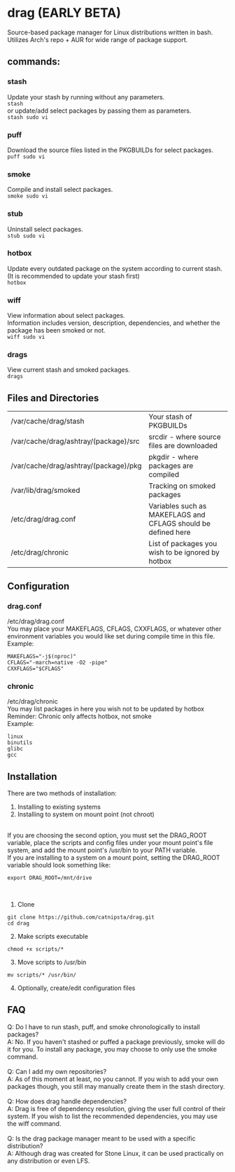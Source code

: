 # drag (EARLY BETA)
Source-based package manager for Linux distributions written in bash.
Utilizes Arch's repo + AUR for wide range of package support.
## commands:
### stash
Update your stash by running without any parameters.</br>
```stash```</br>
or update/add select packages by passing them as parameters.</br>
```stash sudo vi```
### puff
Download the source files listed in the PKGBUILDs for select packages.</br>
```puff sudo vi```
### smoke
Compile and install select packages.</br>
```smoke sudo vi```
### stub
Uninstall select packages.</br>
```stub sudo vi```
### hotbox
Update every outdated package on the system according to current stash.</br>
(It is recommended to update your stash first)</br>
```hotbox```
### wiff
View information about select packages.</br>
Information includes version, description, dependencies, and whether the package has been smoked or not.</br>
```wiff sudo vi```
### drags
View current stash and smoked packages.</br>
```drags```
## Files and Directories
<table>
  <tr>
    <td>/var/cache/drag/stash</td>
    <td>Your stash of PKGBUILDs</td>
  </tr>
  <tr>
    <td>/var/cache/drag/ashtray/(package)/src</td>
    <td>srcdir - where source files are downloaded</td>
  </tr>
  <tr>
    <td>/var/cache/drag/ashtray/(package)/pkg</td>
    <td>pkgdir - where packages are compiled</td>
  </tr>
  <tr>
    <td>/var/lib/drag/smoked</td>
    <td>Tracking on smoked packages</td>
  </tr>
  <tr>
    <td>/etc/drag/drag.conf</td>
    <td>Variables such as MAKEFLAGS and CFLAGS should be defined here</td>
  </tr>
  <tr>
    <td>/etc/drag/chronic</td>
    <td>List of packages you wish to be ignored by hotbox</td>
  </tr>
</table>

## Configuration
### drag.conf
/etc/drag/drag.conf</br>
You may place your MAKEFLAGS, CFLAGS, CXXFLAGS, or whatever other environment variables you would like set during compile time in this file.</br>
Example:
```
MAKEFLAGS="-j$(nproc)"
CFLAGS="-march=native -O2 -pipe"
CXXFLAGS="$CFLAGS"
```
### chronic
/etc/drag/chronic</br>
You may list packages in here you wish not to be updated by hotbox</br>
Reminder: Chronic only affects hotbox, not smoke</br>
Example:
```
linux
binutils
glibc
gcc
```
## Installation
There are two methods of installation:
  1. Installing to existing systems
  2. Installing to system on mount point (not chroot)
</br>
If you are choosing the second option, you must set the DRAG_ROOT variable, place the scripts and config files under your mount point's file system, and add the mount point's /usr/bin to your PATH variable.</br>
If you are installing to a system on a mount point, setting the DRAG_ROOT variable should look something like:

```
export DRAG_ROOT=/mnt/drive
```
</br>

1. Clone</br>
```
git clone https://github.com/catnipsta/drag.git
cd drag
```
2. Make scripts executable</br>
```
chmod +x scripts/*
```
3. Move scripts to /usr/bin</br>
```
mv scripts/* /usr/bin/
```
4. Optionally, create/edit configuration files
## FAQ
Q: Do I have to run stash, puff, and smoke chronologically to install packages?</br>
A: No. If you haven't stashed or puffed a package previously, smoke will do it for you. To install any package, you may choose to only use the smoke command.</br>
</br>
Q: Can I add my own repositories?</br>
A: As of this moment at least, no you cannot. If you wish to add your own packages though, you still may manually create them in the stash directory.</br>
</br>
Q: How does drag handle dependencies?</br>
A: Drag is free of dependency resolution, giving the user full control of their system. If you wish to list the recommended dependencies, you may use the wiff command.</br>
</br>
Q: Is the drag package manager meant to be used with a specific distribution?</br>
A: Although drag was created for Stone Linux, it can be used practically on any distribution or even LFS.</br>
